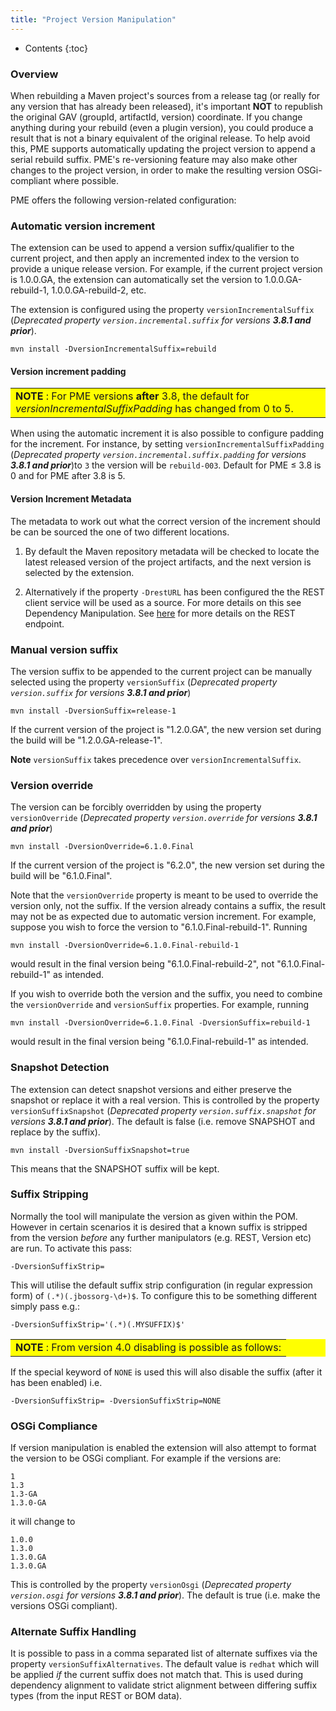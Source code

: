 ```yaml
---
title: "Project Version Manipulation"
---
```


* Contents
{:toc}

### Overview

When rebuilding a Maven project's sources from a release tag (or really for any version that has already been released), it's important **NOT** to republish the original GAV (groupId, artifactId, version) coordinate. If you change anything during your rebuild (even a plugin version), you could produce a result that is not a binary equivalent of the original release. To help avoid this, PME supports automatically updating the project version to append a serial rebuild suffix. PME's re-versioning feature may also make other changes to the project version, in order to make the resulting version OSGi-compliant where possible.

PME offers the following version-related configuration:

### Automatic version increment

The extension can be used to append a version suffix/qualifier to the current project, and then apply an incremented index to the version to provide a unique release version.  For example, if the current project version is 1.0.0.GA, the extension can automatically set the version to 1.0.0.GA-rebuild-1, 1.0.0.GA-rebuild-2, etc.

The extension is configured using the property `versionIncrementalSuffix` (*Deprecated property `version.incremental.suffix` for versions **3.8.1 and prior***).

    mvn install -DversionIncrementalSuffix=rebuild

#### Version increment padding

<table bgcolor="#ffff00">
<tr>
<td>
    <b>NOTE</b> : For PME versions <b>after</b> 3.8, the default for <i>versionIncrementalSuffixPadding</i> has changed from 0 to 5.
</td>
</tr>
</table>

When using the automatic increment it is also possible to configure padding for the increment. For instance, by setting `versionIncrementalSuffixPadding` (*Deprecated property `version.incremental.suffix.padding` for versions **3.8.1 and prior***)to `3` the version will be `rebuild-003`. Default for PME &le; 3.8 is 0 and for PME after 3.8 is 5.

#### Version Increment Metadata

The metadata to work out what the correct version of the increment should be can be sourced the one of two different locations.

1. By default the Maven repository metadata will be checked to locate the latest released version of the project artifacts, and the next version is selected by the extension.

2. Alternatively if the property `-DrestURL` has been configured the the REST client service will be used as a source. For more details on this see Dependency Manipulation. See [here](./dep-manip.html) for more details on the REST endpoint.

### Manual version suffix

The version suffix to be appended to the current project can be manually selected using the property `versionSuffix` (*Deprecated property `version.suffix` for versions **3.8.1 and prior***)

    mvn install -DversionSuffix=release-1

If the current version of the project is "1.2.0.GA", the new version set during the build will be "1.2.0.GA-release-1".

**Note** `versionSuffix` takes precedence over `versionIncrementalSuffix`.

### Version override

The version can be forcibly overridden by using the property `versionOverride` (*Deprecated property `version.override`
for versions **3.8.1 and prior***)

    mvn install -DversionOverride=6.1.0.Final

If the current version of the project is "6.2.0", the new version set during the build will be "6.1.0.Final".

Note that the `versionOverride` property is meant to be used to override the version only, not the suffix. If the
version already contains a suffix, the result may not be as expected due to automatic version increment. For example,
suppose you wish to force the version to "6.1.0.Final-rebuild-1". Running

    mvn install -DversionOverride=6.1.0.Final-rebuild-1

would result in the final version being "6.1.0.Final-rebuild-2", not "6.1.0.Final-rebuild-1" as intended.

If you wish to override both the version and the suffix, you need to combine the `versionOverride` and `versionSuffix`
properties. For example, running

    mvn install -DversionOverride=6.1.0.Final -DversionSuffix=rebuild-1

would result in the final version being "6.1.0.Final-rebuild-1" as intended.

### Snapshot Detection

The extension can detect snapshot versions and either preserve the snapshot or replace it with a real version. This is controlled by the property `versionSuffixSnapshot` (*Deprecated property `version.suffix.snapshot` for versions **3.8.1 and prior***). The default is false (i.e. remove SNAPSHOT and replace by the suffix).

    mvn install -DversionSuffixSnapshot=true

This means that the SNAPSHOT suffix will be kept.

### Suffix Stripping

Normally the tool will manipulate the version as given within the POM. However in certain scenarios it is desired that a known suffix is stripped from the version _before_ any further manipulators (e.g. REST, Version etc) are run. To activate this pass:

    -DversionSuffixStrip=

This will utilise the default suffix strip configuration (in regular expression form) of `(.*)(.jbossorg-\d+)$`. To configure this to be something different simply pass e.g.:

    -DversionSuffixStrip='(.*)(.MYSUFFIX)$'

<table bgcolor="#ffff00">
<tr>
<td>
    <b>NOTE</b> : From version 4.0 disabling is possible as follows:
</td>
</tr>
</table>

If the special keyword of `NONE` is used this will also disable the suffix (after it has been enabled) i.e.

    -DversionSuffixStrip= -DversionSuffixStrip=NONE


### OSGi Compliance

If version manipulation is enabled the extension will also attempt to format the version to be OSGi compliant. For example if the versions are:

    1
    1.3
    1.3-GA
    1.3.0-GA

it will change to

    1.0.0
    1.3.0
    1.3.0.GA
    1.3.0.GA

This is controlled by the property `versionOsgi` (*Deprecated property `version.osgi` for versions **3.8.1 and prior***). The default is true (i.e. make the versions OSGi compliant).

### Alternate Suffix Handling
It is possible to pass in a comma separated list of alternate suffixes via the property `versionSuffixAlternatives`. The default value is `redhat` which will be applied _if_ the current suffix does not match that. This is used during dependency alignment to validate strict alignment between differing suffix types (from the input REST or BOM data).
